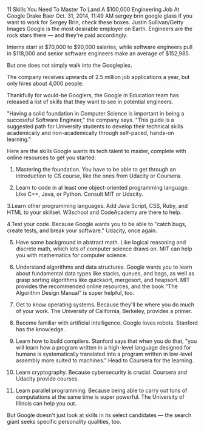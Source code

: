 11 Skills You Need To Master To Land A $100,000 Engineering Job At Google
Drake Baer Oct. 31, 2014, 11:49 AM
 sergey brin google glass
If you want to work for Sergey Brin, check these boxes. Justin Sullivan/Getty Images
Google is the most desirable employer on Earth.
Engineers are the rock stars there — and they're paid accordingly.

Interns start at $70,000 to $90,000 salaries, while software engineers pull in $118,000 and senior software engineers make an average of $152,985.

But one does not simply walk into the Googleplex.

The company receives upwards of 2.5 million job applications a year, but only hires about 4,000 people.

Thankfully for would-be Googlers, the Google in Education team has released a list of skills that they want to see in potential engineers.


"Having a solid foundation in Computer Science is important in being a successful Software Engineer," the company says. "This guide is a suggested path for University students to develop their technical skills academically and non-academically through self-paced, hands-on learning."

Here are the skills Google wants its tech talent to master, complete with online resources to get you started:

1. Mastering the foundation. You have to be able to get through an introduction to CS course, like the ones from Udacity or Coursera.

2. Learn to code in at least one object-oriented programming language. Like C++, Java, or Python. Consult MIT or Udacity.


3.Learn other programming languages. Add Java Script, CSS, Ruby, and HTML to your skillset. W3school and CodeAcademy are there to help.

4.Test your code. Because Google wants you to be able to "catch bugs, create tests, and break your software." Udacity, once again.

5. Have some background in abstract math. Like logical reasoning and discrete math, which lots of computer science draws on. MIT can help you with mathematics for computer science.

6. Understand algorithms and data structures. Google wants you to learn about fundamental data types like stacks, queues, and bags, as well as grasp sorting algorithms like quicksort, mergesort, and heapsort. MIT provides the recommended online resources, and the book "The Algorithm Design Manual" is super helpful, too.


7. Get to know operating systems. Because they'll be where you do much of your work. The University of California, Berkeley, provides a primer.

8. Become familiar with artificial intelligence. Google loves robots. Stanford has the knowledge.

9. Learn how to build compilers. Stanford says that when you do that, "you will learn how a program written in a high-level language designed for humans is systematically translated into a program written in low-level assembly more suited to machines." Head to Coursera for the learning.

10. Learn cryptography. Because cybersecurity is crucial. Coursera and Udacity provide courses.


11. Learn parallel programming. Because being able to carry out tons of computations at the same time is super powerful. The University of Illinois can help you out.

But Google doesn't just look at skills in its select candidates — the search giant seeks specific personality qualities, too.

